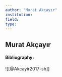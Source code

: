 ```yaml
---
author: "Murat Akçayır"
institution:
field:
type:
---
```


## Murat Akçayır
#### Bibliography:

![[@Akcayir2017-sh]]